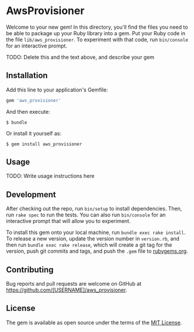 # AwsProvisioner

Welcome to your new gem! In this directory, you'll find the files you need to be able to package up your Ruby library into a gem. Put your Ruby code in the file `lib/aws_provisioner`. To experiment with that code, run `bin/console` for an interactive prompt.

TODO: Delete this and the text above, and describe your gem

## Installation

Add this line to your application's Gemfile:

```ruby
gem 'aws_provisioner'
```

And then execute:

    $ bundle

Or install it yourself as:

    $ gem install aws_provisioner

## Usage

TODO: Write usage instructions here

## Development

After checking out the repo, run `bin/setup` to install dependencies. Then, run `rake spec` to run the tests. You can also run `bin/console` for an interactive prompt that will allow you to experiment.

To install this gem onto your local machine, run `bundle exec rake install`. To release a new version, update the version number in `version.rb`, and then run `bundle exec rake release`, which will create a git tag for the version, push git commits and tags, and push the `.gem` file to [rubygems.org](https://rubygems.org).

## Contributing

Bug reports and pull requests are welcome on GitHub at https://github.com/[USERNAME]/aws_provisioner.

## License

The gem is available as open source under the terms of the [MIT License](https://opensource.org/licenses/MIT).
